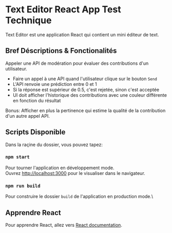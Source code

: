# Text Editor React App Test Technique

Text Editor est une application React qui contient un mini éditeur de text.

## Bref Déscriptions & Fonctionalités

Appeler une API de modération pour évaluer des contributions d'un utilisateur.

- Faire un appel à une API quand l'utilisateur clique sur le bouton `Send`
- L'API renvoie une prédiction entre 0 et 1
- Si la réponse est supérieur de 0.5, c'est rejetée, sinon c'est acceptée
- UI doit afficher l'historique des contributions avec une couleur différente en fonction du résultat

Bonus: Afficher en plus la pertinence qui estime la qualité de la contribution d'un autre appel API.

## Scripts Disponible

Dans la raçine du dossier, vous pouvez tapez:

### `npm start`

Pour tourner l'application en développement mode.\
Ouvrez [http://localhost:3000](http://localhost:3000) pour le visualiser dans le navigateur.

### `npm run build`

Pour construire le dossier `build` de l'application en production mode.\

## Apprendre React

Pour apprendre React, allez vers [React documentation](https://reactjs.org/).
